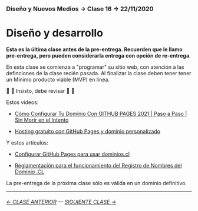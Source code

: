 ### Diseño y Nuevos Medios → Clase 16 → 22/11/2020

# Diseño y desarrollo

**Esta es la última clase antes de la pre-entrega. Recuerden que le llamo pre-entrega, pero pueden considerarla entrega con opción de re-entrega**.

En esta clase se comienza a "programar" su sitio web, con atención a las definciones de la clase recién pasada. Al finalizar la clase deben tener tener un Mínimo producto viable (MVP) en línea.

:rotating_light: :rotating_light: Insisto, debe revisar :rotating_light: :rotating_light: 

Estos videos: 

- [Cómo Configurar Tu Dominio Con GITHUB PAGES 2021 | Paso a Paso | Sin Morir en el Intento](https://youtu.be/rD8KoCn_nJc)

- [Hosting gratuito con GitHub Pages y dominio personalizado](https://www.youtube.com/watch?v=nbUR1jzVI5g&t=328s)

Y estos artículos: 

- [Configurar GitHub Pages para usar dominios.cl](https://ggerena.medium.com/configurar-github-pages-para-usar-dominios-cl-13c1a644699f)

- [Reglamentación para el funcionamiento del Registro de Nombres del Dominio .CL](https://www.nic.cl/normativa/reglamentacion.html)

La pre-entrega de la próxima clase sólo es válida en un dominio definitivo.

- - - - - - - 

###### [← CLASE ANTERIOR](https://github.com/profesorfaco/dno037-2023-2/tree/main/clase-15) — [SIGUIENTE CLASE →](https://github.com/profesorfaco/dno037-2023-2/tree/main/clase-17)
